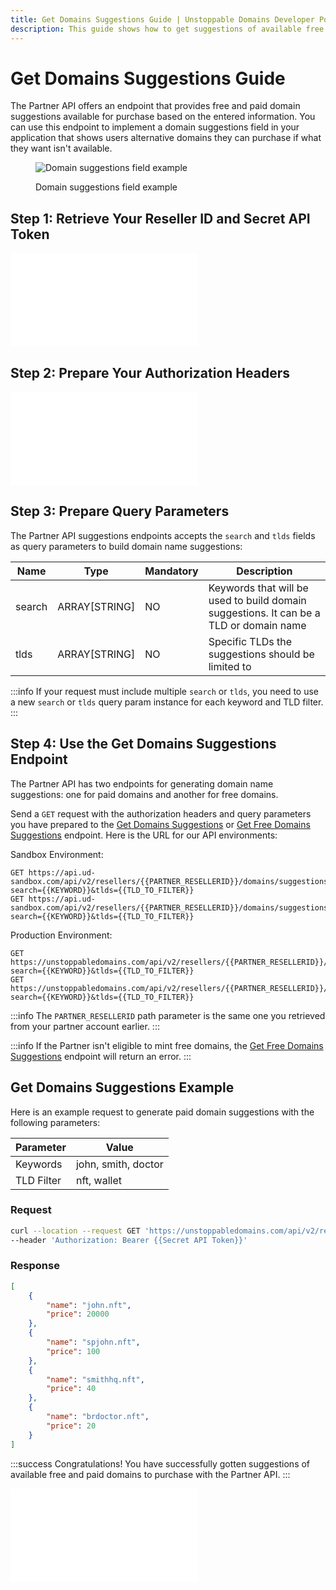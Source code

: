 ```yaml
---
title: Get Domains Suggestions Guide | Unstoppable Domains Developer Portal
description: This guide shows how to get suggestions of available free and paid domains to purchase with your Partner account.
---
```


# Get Domains Suggestions Guide

The Partner API offers an endpoint that provides free and paid domain suggestions available for purchase based on the entered information. You can use this endpoint to implement a domain suggestions field in your application that shows users alternative domains they can purchase if what they want isn't available.

<figure>

![Domain suggestions field example](/images/domain-suggestions-field.png '#width=70%;')

<figcaption>Domain suggestions field example</figcaption>
</figure>

## Step 1: Retrieve Your Reseller ID and Secret API Token

<embed src="/snippets/_reseller-id-location.md" />

## Step 2: Prepare Your Authorization Headers

<embed src="/snippets/_auth-headers-preparation.md" />

## Step 3: Prepare Query Parameters

The Partner API suggestions endpoints accepts the `search` and `tlds` fields as query parameters to build domain name suggestions:

| Name | Type | Mandatory | Description |
| - | - | - | - |
| search | ARRAY[STRING] | NO | Keywords that will be used to build domain suggestions. It can be a TLD or domain name |
| tlds | ARRAY[STRING] | NO | Specific TLDs the suggestions should be limited to |

:::info
If your request must include multiple `search` or `tlds`, you need to use a new `search` or `tlds` query param instance for each keyword and TLD filter.
:::

## Step 4: Use the Get Domains Suggestions Endpoint

The Partner API has two endpoints for generating domain name suggestions: one for paid domains and another for free domains.

Send a `GET` request with the authorization headers and query parameters you have prepared to the [Get Domains Suggestions](https://docs.unstoppabledomains.com/openapi/reference/#tag/domains/paths/~1domains~1suggestions/get) or [Get Free Domains Suggestions](https://docs.unstoppabledomains.com/openapi/reference/#tag/domains/paths/~1domains~1suggestions~1free/get) endpoint. Here is the URL for our API environments:

Sandbox Environment:

```
GET https://api.ud-sandbox.com/api/v2/resellers/{{PARTNER_RESELLERID}}/domains/suggestions?search={{KEYWORD}}&tlds={{TLD_TO_FILTER}}
GET https://api.ud-sandbox.com/api/v2/resellers/{{PARTNER_RESELLERID}}/domains/suggestions/free?search={{KEYWORD}}&tlds={{TLD_TO_FILTER}}
```

Production Environment:

```
GET https://unstoppabledomains.com/api/v2/resellers/{{PARTNER_RESELLERID}}/domains/suggestions?search={{KEYWORD}}&tlds={{TLD_TO_FILTER}}
GET https://unstoppabledomains.com/api/v2/resellers/{{PARTNER_RESELLERID}}/domains/suggestions/free?search={{KEYWORD}}&tlds={{TLD_TO_FILTER}}
```

:::info
The `PARTNER_RESELLERID` path parameter is the same one you retrieved from your partner account earlier.
:::

:::info
If the Partner isn't eligible to mint free domains, the [Get Free Domains Suggestions](https://docs.unstoppabledomains.com/openapi/reference/#tag/domains/paths/~1domains~1suggestions~1free/get) endpoint will return an error.
:::

## Get Domains Suggestions Example

Here is an example request to generate paid domain suggestions with the following parameters:

| Parameter | Value |
| - | - |
| Keywords | john, smith, doctor |
| TLD Filter | nft, wallet |

### Request

```bash
curl --location --request GET 'https://unstoppabledomains.com/api/v2/resellers/{{ResellerID}}/domains/suggestions?search=john&search=smith&search=doctor&tlds=nft&tlds=wallet' \
--header 'Authorization: Bearer {{Secret API Token}}'
```

### Response

```json
[
    {
        "name": "john.nft",
        "price": 20000
    },
    {
        "name": "spjohn.nft",
        "price": 100
    },
    {
        "name": "smithhq.nft",
        "price": 40
    },
    {
        "name": "brdoctor.nft",
        "price": 20
    }
]
```

:::success Congratulations!
You have successfully gotten suggestions of available free and paid domains to purchase with the Partner API.
:::

<embed src="/snippets/_discord.md" />

